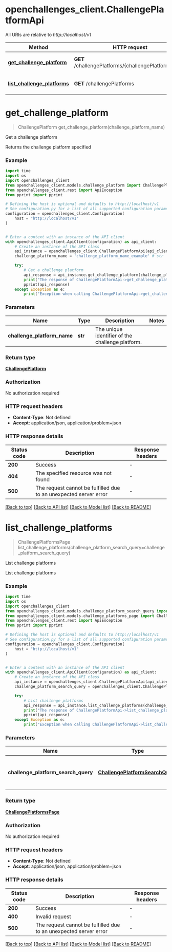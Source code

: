 # openchallenges_client.ChallengePlatformApi

All URIs are relative to _http://localhost/v1_

| Method                                                                           | HTTP request                                        | Description              |
| -------------------------------------------------------------------------------- | --------------------------------------------------- | ------------------------ |
| [**get_challenge_platform**](ChallengePlatformApi.md#get_challenge_platform)     | **GET** /challengePlatforms/{challengePlatformName} | Get a challenge platform |
| [**list_challenge_platforms**](ChallengePlatformApi.md#list_challenge_platforms) | **GET** /challengePlatforms                         | List challenge platforms |

# **get_challenge_platform**

> ChallengePlatform get_challenge_platform(challenge_platform_name)

Get a challenge platform

Returns the challenge platform specified

### Example

```python
import time
import os
import openchallenges_client
from openchallenges_client.models.challenge_platform import ChallengePlatform
from openchallenges_client.rest import ApiException
from pprint import pprint

# Defining the host is optional and defaults to http://localhost/v1
# See configuration.py for a list of all supported configuration parameters.
configuration = openchallenges_client.Configuration(
    host = "http://localhost/v1"
)


# Enter a context with an instance of the API client
with openchallenges_client.ApiClient(configuration) as api_client:
    # Create an instance of the API class
    api_instance = openchallenges_client.ChallengePlatformApi(api_client)
    challenge_platform_name = 'challenge_platform_name_example' # str | The unique identifier of the challenge platform.

    try:
        # Get a challenge platform
        api_response = api_instance.get_challenge_platform(challenge_platform_name)
        print("The response of ChallengePlatformApi->get_challenge_platform:\n")
        pprint(api_response)
    except Exception as e:
        print("Exception when calling ChallengePlatformApi->get_challenge_platform: %s\n" % e)
```

### Parameters

| Name                        | Type    | Description                                      | Notes |
| --------------------------- | ------- | ------------------------------------------------ | ----- |
| **challenge_platform_name** | **str** | The unique identifier of the challenge platform. |

### Return type

[**ChallengePlatform**](ChallengePlatform.md)

### Authorization

No authorization required

### HTTP request headers

- **Content-Type**: Not defined
- **Accept**: application/json, application/problem+json

### HTTP response details

| Status code | Description                                                       | Response headers |
| ----------- | ----------------------------------------------------------------- | ---------------- |
| **200**     | Success                                                           | -                |
| **404**     | The specified resource was not found                              | -                |
| **500**     | The request cannot be fulfilled due to an unexpected server error | -                |

[[Back to top]](#) [[Back to API list]](../README.md#documentation-for-api-endpoints) [[Back to Model list]](../README.md#documentation-for-models) [[Back to README]](../README.md)

# **list_challenge_platforms**

> ChallengePlatformsPage list_challenge_platforms(challenge_platform_search_query=challenge_platform_search_query)

List challenge platforms

List challenge platforms

### Example

```python
import time
import os
import openchallenges_client
from openchallenges_client.models.challenge_platform_search_query import ChallengePlatformSearchQuery
from openchallenges_client.models.challenge_platforms_page import ChallengePlatformsPage
from openchallenges_client.rest import ApiException
from pprint import pprint

# Defining the host is optional and defaults to http://localhost/v1
# See configuration.py for a list of all supported configuration parameters.
configuration = openchallenges_client.Configuration(
    host = "http://localhost/v1"
)


# Enter a context with an instance of the API client
with openchallenges_client.ApiClient(configuration) as api_client:
    # Create an instance of the API class
    api_instance = openchallenges_client.ChallengePlatformApi(api_client)
    challenge_platform_search_query = openchallenges_client.ChallengePlatformSearchQuery() # ChallengePlatformSearchQuery | The search query used to find challenge platforms. (optional)

    try:
        # List challenge platforms
        api_response = api_instance.list_challenge_platforms(challenge_platform_search_query=challenge_platform_search_query)
        print("The response of ChallengePlatformApi->list_challenge_platforms:\n")
        pprint(api_response)
    except Exception as e:
        print("Exception when calling ChallengePlatformApi->list_challenge_platforms: %s\n" % e)
```

### Parameters

| Name                                | Type                                    | Description                                        | Notes      |
| ----------------------------------- | --------------------------------------- | -------------------------------------------------- | ---------- |
| **challenge_platform_search_query** | [**ChallengePlatformSearchQuery**](.md) | The search query used to find challenge platforms. | [optional] |

### Return type

[**ChallengePlatformsPage**](ChallengePlatformsPage.md)

### Authorization

No authorization required

### HTTP request headers

- **Content-Type**: Not defined
- **Accept**: application/json, application/problem+json

### HTTP response details

| Status code | Description                                                       | Response headers |
| ----------- | ----------------------------------------------------------------- | ---------------- |
| **200**     | Success                                                           | -                |
| **400**     | Invalid request                                                   | -                |
| **500**     | The request cannot be fulfilled due to an unexpected server error | -                |

[[Back to top]](#) [[Back to API list]](../README.md#documentation-for-api-endpoints) [[Back to Model list]](../README.md#documentation-for-models) [[Back to README]](../README.md)
